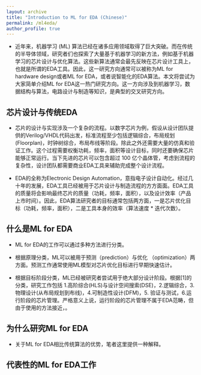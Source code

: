```yaml
---
layout: archive
title: "Introduction to ML for EDA (Chinese)"
permalink: /ml4eda/
author_profile: true
---
```


* 近年来，机器学习 (ML) 算法已经在诸多应用领域取得了巨大突破。而在传统的半导体领域，研究者们也探索了大量基于机器学习的新方法，例如基于机器学习的芯片设计与优化算法。这些新算法通常会最先反映在芯片设计工具上，也就是所谓的EDA工具。因此，这一研究方向通常可以被称为ML for hardware design或者ML for EDA，或者说智能化的EDA算法。本文将尝试为大家简单介绍ML for EDA这一热门研究方向。这一方向涉及到机器学习，数据结构与算法，电路设计与制造等知识，是典型的交叉研究方向。

## 芯片设计与传统EDA

* 芯片的设计与实现涉及一个复杂的流程。以数字芯片为例，假设从设计团队提供的Verilog/VHDL代码出发，标准流程至少包括逻辑综合，布局规划 (Floorplan)，时钟树综合，布局布线等阶段。除此之外还需要大量的仿真和验证工作。这个过程需要权衡功耗，频率，面积等设计目标，同时还要确保芯片能够正常运行。当下先进的芯片可以包含超过 100 亿个晶体管，考虑到流程的复杂性，设计团队都需要商业EDA工具来辅助完成整个设计流程。

* EDA的全称为Electronic Design Automation，意指电子设计自动化。经过几十年的发展，EDA工具已经被用于芯片设计与制造流程的方方面面。EDA工具的质量将会影响最终芯片的质量（功耗，频率，面积），以及设计效率（产品上市时间）。因此，EDA算法研究者的目标通常包括两方面，一是芯片优化目标（功耗，频率，面积），二是工具本身的效率（算法速度 * 迭代次数）。

## 什么是ML for EDA

* ML for EDA的工作可以通过多种方法进行分类。

* 根据原理分类，ML可以被用于预测（prediction）与优化 （optimization）两方面。预测工作通常使用ML模型对芯片优化目标进行早期快速估计。

* 根据目标阶段分类，ML已经被研究者尝试用于绝大部分设计阶段。根据[1]的分类，研究工作包括 1.高阶综合(HLS)与设计空间搜索(DSE)，2.逻辑综合，3.物理设计(从布局规划到布线)，4.可制造性设计(DFM)，5. 验证与测试，6.运行阶段的芯片管理。严格意义上说，运行阶段的芯片管理不属于EDA范畴，但由于使用的方法接近，。

## 为什么研究ML for EDA

* 关于ML for EDA相比传统算法的优势，笔者这里提供一种解释。

## 代表性的ML for EDA工作



